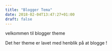 ```yaml
---
title: "Blogger Tema"
date: 2018-02-04T13:47:27+01:00
draft: false
---
```


velkommen til blogger theme

Det her theme er lavet med henblik på at blogge !
